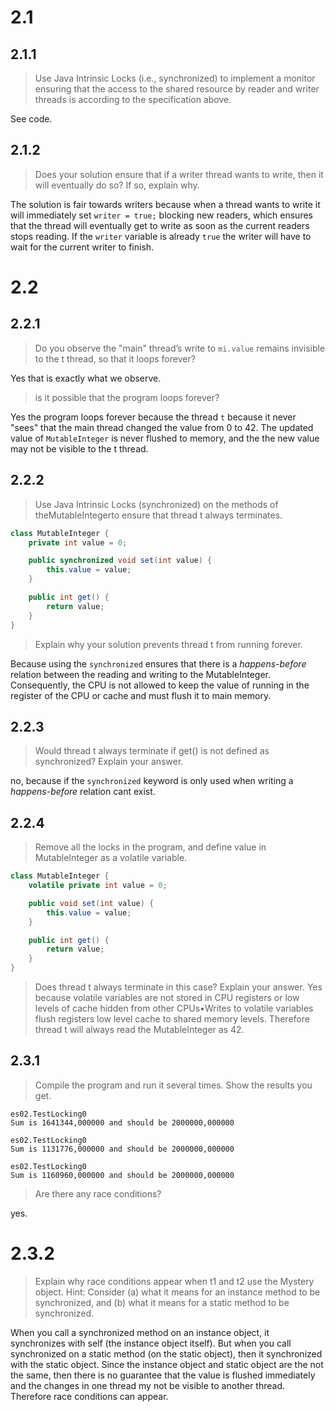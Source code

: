 # 2.1
## 2.1.1
> Use Java Intrinsic Locks (i.e., synchronized) to implement a monitor ensuring that the access to the shared resource by reader and writer threads is according to the specification above.

See code.

## 2.1.2

> Does your solution ensure that if a writer thread wants to write, then it will eventually do so? If so, explain why.

The solution is fair towards writers because when a thread wants to write it will immediately set `writer = true;` blocking new readers, which ensures that the thread will eventually get to write as soon as the current readers stops reading. If the `writer` variable is already `true` the writer will have to wait for the current writer to finish.

# 2.2

## 2.2.1

> Do you observe the "main" thread’s write to `mi.value` remains invisible to the t thread, so that it loops forever?

Yes that is exactly what we observe.

> is it possible that the program loops forever?

Yes the program loops forever because the thread `t` because it never "sees" that the main thread changed the value from 0 to 42. The updated value of `MutableInteger` is never flushed to memory, and the the new value may not be visible to the t thread. 

## 2.2.2

> Use  Java  Intrinsic  Locks  (synchronized)  on  the  methods  of  theMutableIntegerto  ensure  that thread t always terminates.

```java
class MutableInteger {
	private int value = 0;

	public synchronized void set(int value) {
		this.value = value;
	}

	public int get() {
		return value;
	}
}
```

> Explain why your solution prevents thread t from running forever.

Because using the `synchronized` ensures that there is a *happens-before* relation between the reading and writing to the MutableInteger. Consequently, the CPU is not allowed to keep the value of running in the register of the CPU or cache and must flush it to main memory.

## 2.2.3

> Would thread t always terminate if get() is not defined as synchronized? Explain your answer.

no, because if the `synchronized` keyword is only used when writing a *happens-before* relation cant exist. 

## 2.2.4
> Remove all the locks in the program, and define value in MutableInteger as a volatile variable.

```java
class MutableInteger {
	volatile private int value = 0;

	public void set(int value) {
		this.value = value;
	}

	public int get() {
		return value;
	}
}
```

> Does thread t always terminate in this case? Explain your answer.
Yes because volatile variables are not stored in CPU registers or low levels of cache hidden from other CPUs•Writes to volatile variables flush registers low level cache to shared memory levels. Therefore thread t will always read the MutableInteger as 42.

## 2.3.1

> Compile the program and run it several times. Show the results you get.
```
es02.TestLocking0 
Sum is 1641344,000000 and should be 2000000,000000
```

```
es02.TestLocking0 
Sum is 1131776,000000 and should be 2000000,000000
```

```
es02.TestLocking0 
Sum is 1160960,000000 and should be 2000000,000000
```
> Are there any race conditions?

yes.

# 2.3.2 
> Explain why race conditions appear when t1 and t2 use the Mystery object. Hint: Consider (a) what it means for an instance method to be synchronized, and (b) what it means for a static method to be synchronized.

When you call a synchronized method on an instance object, it synchronizes with self (the instance object itself). But when you call synchronized on a static method (on the static object), then it synchronized with the static object. Since the instance object and static object are the not the same, then there is no guarantee that the value is flushed immediately and the changes in one thread my not be visible to another thread. Therefore race conditions can appear.
